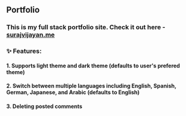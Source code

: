 ## Portfolio
### This is my full stack portfolio site. Check it out here - [surajvijayan.me](https://surajvijayan.me/)
### ✨ Features:
#### 1. Supports light theme and dark theme (defaults to user's prefered theme)
#### 2. Switch between multiple languages including English, Spanish, German, Japanese, and Arabic (defaults to English)
#### 3. Deleting posted comments
